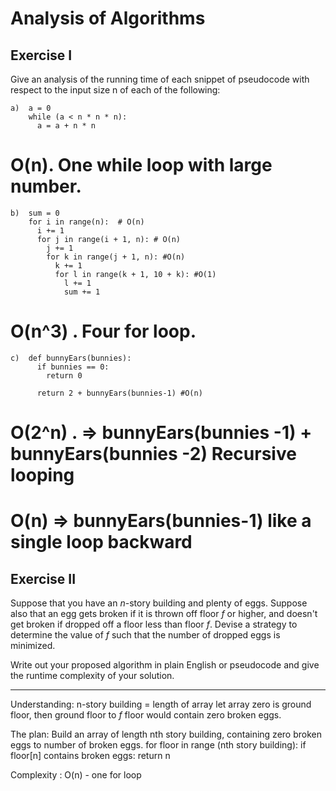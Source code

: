 # Analysis of Algorithms

## Exercise I

Give an analysis of the running time of each snippet of
pseudocode with respect to the input size n of each of the following:

```
a)  a = 0
    while (a < n * n * n):
      a = a + n * n
```
#  O(n). One while loop with large number.

```
b)  sum = 0
    for i in range(n):  # O(n)
      i += 1
      for j in range(i + 1, n): # O(n)
        j += 1
        for k in range(j + 1, n): #O(n)
          k += 1
          for l in range(k + 1, 10 + k): #O(1)
            l += 1
            sum += 1
```
# O(n^3) . Four for loop.
```
c)  def bunnyEars(bunnies):
      if bunnies == 0:
        return 0

      return 2 + bunnyEars(bunnies-1) #O(n)
```
# O(2^n) . => bunnyEars(bunnies -1) + bunnyEars(bunnies -2) Recursive looping
# O(n) => bunnyEars(bunnies-1) like a single loop backward

## Exercise II

Suppose that you have an _n_-story building and plenty of eggs. Suppose also that an egg gets broken if it is thrown off floor _f_ or higher, and doesn't get broken if dropped off a floor less than floor _f_. Devise a strategy to determine the value of _f_ such that the number of dropped eggs is minimized.

Write out your proposed algorithm in plain English or pseudocode and give the runtime complexity of your solution.

****************************
Understanding:
n-story building = length of array
let array zero is ground floor, then ground floor to _f_ floor would contain zero broken eggs.

The plan:
Build an array of length nth story building, containing zero broken eggs to number of broken eggs.
for floor in  range (nth story building):
  if floor[n] contains broken eggs:
    return n

Complexity : O(n) - one for loop

